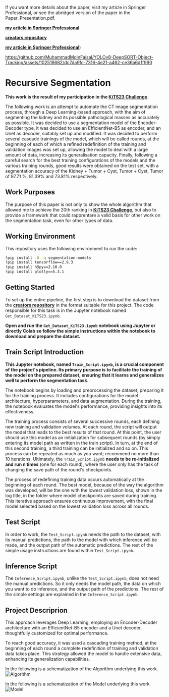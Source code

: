 If you want more details about the paper, visit my article in Springer Professional, or see the abridged version of the paper in the Paper_Presentation.pdf.

[**my article in Springer Professional**]([https://github.com/neheller/kits23.git](https://www.springerprofessional.de/en/recursive-learning-reinforced-by-redefining-the-train-and-valida/26827214))

[**creators repository**]([https://github.com/neheller/kits23.git](https://www.springerprofessional.de/en/recursive-learning-reinforced-by-redefining-the-train-and-valida/26827214))

[**my article in Springer Professional**](https://www.springerprofessional.de/en/recursive-learning-reinforced-by-redefining-the-train-and-valida/26827214))

https://github.com/MuhammadMoinFaisal/YOLOv8-DeepSORT-Object-Tracking/assets/102518682/dc7da9fc-7316-4e21-a462-ce36a6d1f990
# Recursive Segmentation

**This work is the result of my participation in the [**KiTS23 Challenge**](https://kits-challenge.org/kits23/#:~:text=The%202023%20Kidney%20and%20Kidney%20Tumor%20Segmentation%20challenge%20(abbreviated%20KiTS23,place%20in%202019%20and%202021.)).**

The following work is an attempt to automate the CT image segmentation process, through a Deep Learning-based approach, with the aim of segmenting the kidney and its possible pathological masses as accurately as possible. It was decided to use a segmentation model of the Encoder-Decoder type, it was decided to use an EfficientNet-B5 as encoder, and an Unet as decoder, suitably set up and modified. It was decided to perform several cascade trainings of the model, which will be called rounds, at the beginning of each of which a refined redefinition of the training and validation images was set up, allowing the model to deal with a large amount of data, increasing its generalisation capacity. Finally, following a careful search for the best training configurations of the models and the various training rounds, good results were obtained on the test set, with a segmentation accuracy of the Kidney + Tumor + Cyst, Tumor + Cyst, Tumor of 97.71 %, 81.39% and 73.81% respectively.

## Work Purposes
The purpose of this paper is not only to show the whole algorithm that allowed me to achieve the 20th ranking in [**KiTS23 Challenge**](https://kits-challenge.org/kits23/#:~:text=The%202023%20Kidney%20and%20Kidney%20Tumor%20Segmentation%20challenge%20(abbreviated%20KiTS23,place%20in%202019%20and%202021.)), but also to provide a framework that could rapprentare a valid basis for other work on the segmentation task, even for other types of data.

## Working Environment

This repository uses the following environment to run the code:

```bash
!pip install -U -q segmentation-models
!pip install tensorflow==2.9.3
!pip install h5py==2.10.0
!pip install plotly==5.3.1
```


## Getting Started

To set up the entire pipeline, the first step is to download the dataset from the [**creators repository**](https://github.com/neheller/kits23.git) in the format suitable for this project. The code responsible for this task is in the Jupyter notebook named ```Get_Dataset_KiTS23.ipynb```.

**Open and run the ```Get_Dataset_KiTS23.ipynb``` notebook using Jupyter or directly Colab so follow the simple instructions within the notebook to download and prepare the dataset.**


## Train Script Introduction

**This Jupyter notebook, named ```Train_Script.ipynb```, is a crucial component of the project's pipeline. Its primary purpose is to facilitate the training of the model on the prepared dataset, ensuring that it learns and generalizes well to perform the segmentation task.**

The notebook begins by loading and preprocessing the dataset, preparing it for the training process. It includes configurations for the model architecture, hyperparameters, and data augmentation. During the training, the notebook evaluates the model's performance, providing insights into its effectiveness.

The training process consists of several successive rounds, each defining new training and validation volumes. At each round, the script will output the model that leads to the best results of that round. At this point, the user should use this model as an initialization for subsequent rounds (by simply entering its model path as written in the train script). In turn, at the end of this second training, a third training can be initialized and so on. This process can be repeated as much as you want; recommend no more than 10 iterations. Ultimately, the ```Train_Script.ipynb``` **needs to be re-initialized and run n times** (one for each round), where the user only has the task of changing the save path of the round's checkpoints.

The process of redefining training data occurs automatically at the beginning of each round. The best model, because of the way the algorithm was developed, will be the one with the lowest validation loss, shown in the log title, in the folder where model checkpoints are saved during training. This iterative approach ensures continuous improvement, with the final model selected based on the lowest validation loss across all rounds.

## Test Script

In order to work, the ```Test_Script.ipynb``` needs the path to the dataset, with its manual predictions, the path to the model with which inference will be made, and the output path of the automatic predictions. The rest of the simple usage instructions are found within ```Test_Script.ipynb```.

## Inference Script

The ```Inference_Script.ipynb```, unlike the ```Test_Script.ipynb```, does not need the manual predictions. So it only needs the model path, the data on which you want to do inference, and the output path of the predictions. The rest of the simple settings are explained in the ```Inference_Script.ipynb```.

## Project Descriprion

This approach leverages Deep Learning, employing an Encoder-Decoder architecture with an EfficientNet-B5 encoder and a Unet decoder, thoughtfully customized for optimal performance.

To reach good accuracy, it was used a cascading training method, at the beginning of each round a complete redefinition of training and validation data takes place. This strategy allowed the model to handle extensive data, enhancing its generalization capabilities. 


In the following is a schematization of the Algorithm underlying this work. 
![Algorithm](https://github.com/MuhammadMoinFaisal/YOLOv8-DeepSORT-Object-Tracking/assets/102518682/b1b1caf5-5bca-4088-b945-86aa0b7724eb)



In the following is a schematization of the Model underlying this work. 
![Model](https://github.com/MuhammadMoinFaisal/YOLOv8-DeepSORT-Object-Tracking/assets/102518682/7e8ebb46-a560-4dd9-8071-48d163878c26)


